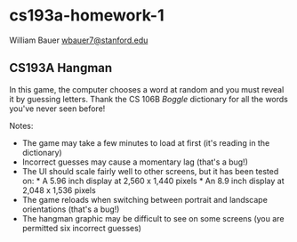 cs193a-homework-1
=================

William Bauer
wbauer7@stanford.edu

CS193A Hangman
--------------
In this game, the computer chooses a word at random and you must reveal it by guessing letters. Thank the CS 106B _Boggle_ dictionary for all the words you've never seen before!

Notes:
   * The game may take a few minutes to load at first (it's reading in the dictionary)
   * Incorrect guesses may cause a momentary lag (that's a bug!)
   * The UI should scale fairly well to other screens, but it has been tested on:
    * A 5.96 inch display at 2,560 x 1,440 pixels
    * An 8.9 inch display at 2,048 x 1,536 pixels
   * The game reloads when switching between portrait and landscape orientations (that's a bug!)
   * The hangman graphic may be difficult to see on some screens (you are permitted six incorrect guesses)

